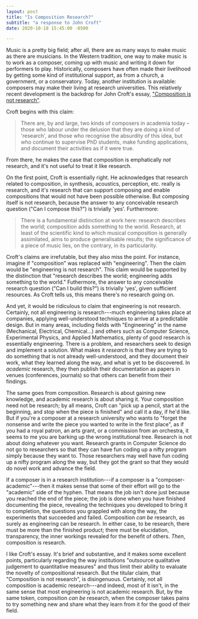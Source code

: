 ```yaml
---
layout: post
title: "Is Composition Research?"
subtitle: "a response to John Croft"
date: 2020-10-18 15:45:00 -0500

---
```


Music is a pretty big field; after all, there are as many ways to make music as there are musicians. In the Western tradition, one way to make music is to work as a composer, coming up with music and writing it down for performers to play. Historically, composers have often made their livelihood by getting some kind of institutional support, as from a church, a government, or a conservatory. Today, another institution is available: composers may make their living at research universities. This relatively recent development is the backdrop for John Croft's essay, ["Composition is not research"](https://bura.brunel.ac.uk/bitstream/2438/10922/3/Fulltext.pdf).

Croft begins with this claim:

> There are, by and large, two kinds of composers in academia today – those who labour under the delusion that they are doing a kind of 'research', and those who recognise the absurdity of this idea, but who continue to supervise PhD students, make funding applications, and document their activities as if it were true.

From there, he makes the case that composition is emphatically _not_ research, and it's not useful to treat it like research.

On the first point, Croft is essentially right. He acknowledges that research related to composition, in synthesis, acoustics, perception, etc. really is research, and it's research that can support composing and enable compositions that would not have been possible otherwise. But composing itself is not research, because the answer to any conceivable research question ("Can I compose this?") is trivially 'yes'. Furthermore:

> There is a fundamental distinction at work here: research describes the world; composition adds something to the world. Research, at least of the scientific kind to which musical composition is generally assimilated, aims to produce generalisable results; the significance of a piece of music lies, on the contrary, in its particularity.

Croft's claims are irrefutable, but they also miss the point. For instance, imagine if "composition" was replaced with "engineering". Then the claim would be "engineering is not research". This claim would be supported by the distinction that "research describes the world; engineering adds something to the world." Futhermore, the answer to any conceivable research question ("Can I build this?") is trivially 'yes', given sufficient resources. As Croft tells us, this means there's no research going on.

And yet, it would be ridiculous to claim that engineering is not research. Certainly, not all engineering is research---much engineering takes place at companies, applying well-understood techniques to arrive at a predictable design. But in many areas, including fields with "Engineering" in the name (Mechanical, Electrical, Chemical...) and others such as Computer Science, Experimental Physics, and Applied Mathematics, plenty of good research is essentially engineering. There is a problem, and researchers seek to design and implement a solution. What makes it _research_ is that they are trying to do something that is not already well-understood, and they document their work, what they learned along the way, and what is yet to be discovered. In _academic_ research, they then publish their documentation as papers in venues (conferences, journals) so that others can benefit from their findings.

The same goes from composition. Research is about gaining new knowledge, and academic research is about sharing it. Your composition need not be research; by all means, Croft can "pick up a pencil, start at the beginning, and stop when the piece is finished" and call it a day, if he'd like. But if you're a composer at a research university who wants to "forget the nonsense and write the piece you wanted to write in the first place", as if you had a royal patron, an arts grant, or a commission from an orchestra, it seems to me you are barking up the wrong institutional tree. Research is not about doing whatever you want. Research grants in Computer Science do not go to researchers so that they can have fun coding up a nifty program simply because they want to. Those researchers may well have fun coding up a nifty program along the way, but they got the grant so that they would do novel work and advance the field.

If a composer is in a research institution---if a composer is a "composer-academic"---then it makes sense that some of their effort will go to the "academic" side of the hyphen. That means the job isn't done just because you reached the end of the piece; the job is done when you have finished documenting the piece, revealing the techniques you developed to bring it to completion, the questions you grappled with along the way, the experiments that succeeded and failed. Composition _can be_ research, as surely as engineering can be research. In either case, to be research, there must be more than the finished product; there must be elucidation, transparency, the inner workings revealed for the benefit of others. _Then_, composition is research.

I like Croft's essay. It's brief and substantive, and it makes some excellent points, particularly regarding the way institutions "outsource qualitative judgement to quantitative measures" and thus limit their ability to evaluate the novelty of compositional research. But the titular claim, that "Composition is not research", is disingenuous. Certainly, not all composition is academic research---and indeed, most of it isn't, in the same sense that most engineering is not academic research. But, by the same token, composition _can be_ research, when the composer takes pains to try something new and share what they learn from it for the good of their field.
